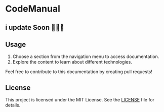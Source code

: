# CodeManual
## i update Soon 🤣🤣🤣

## Usage
1. Choose a section from the navigation menu to access documentation.
2. Explore the content to learn about different technologies.

Feel free to contribute to this documentation by creating pull requests!

## License
This project is licensed under the MIT License. See the [LICENSE](LICENSE) file for details.
